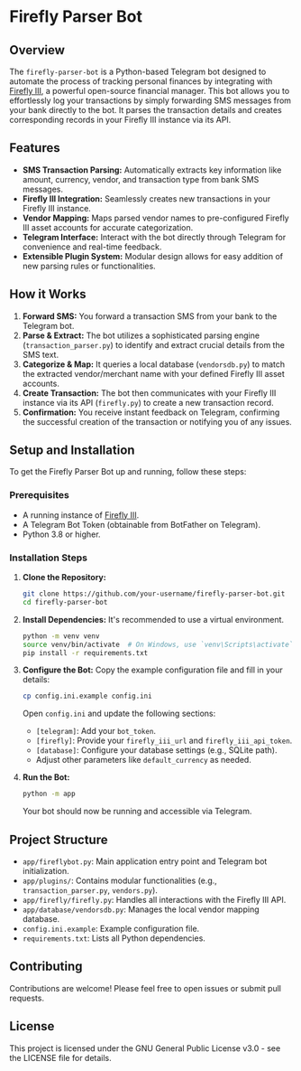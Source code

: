 # Firefly Parser Bot

## Overview

The `firefly-parser-bot` is a Python-based Telegram bot designed to automate the process of tracking personal finances by integrating with [Firefly III](https://www.firefly-iii.org/), a powerful open-source financial manager. This bot allows you to effortlessly log your transactions by simply forwarding SMS messages from your bank directly to the bot. It parses the transaction details and creates corresponding records in your Firefly III instance via its API.

## Features

*   **SMS Transaction Parsing:** Automatically extracts key information like amount, currency, vendor, and transaction type from bank SMS messages.
*   **Firefly III Integration:** Seamlessly creates new transactions in your Firefly III instance.
*   **Vendor Mapping:** Maps parsed vendor names to pre-configured Firefly III asset accounts for accurate categorization.
*   **Telegram Interface:** Interact with the bot directly through Telegram for convenience and real-time feedback.
*   **Extensible Plugin System:** Modular design allows for easy addition of new parsing rules or functionalities.

## How it Works

1.  **Forward SMS:** You forward a transaction SMS from your bank to the Telegram bot.
2.  **Parse & Extract:** The bot utilizes a sophisticated parsing engine (`transaction_parser.py`) to identify and extract crucial details from the SMS text.
3.  **Categorize & Map:** It queries a local database (`vendorsdb.py`) to match the extracted vendor/merchant name with your defined Firefly III asset accounts.
4.  **Create Transaction:** The bot then communicates with your Firefly III instance via its API (`firefly.py`) to create a new transaction record.
5.  **Confirmation:** You receive instant feedback on Telegram, confirming the successful creation of the transaction or notifying you of any issues.

## Setup and Installation

To get the Firefly Parser Bot up and running, follow these steps:

### Prerequisites

*   A running instance of [Firefly III](https://www.firefly-iii.org/).
*   A Telegram Bot Token (obtainable from BotFather on Telegram).
*   Python 3.8 or higher.

### Installation Steps

1.  **Clone the Repository:**
    ```bash
    git clone https://github.com/your-username/firefly-parser-bot.git
    cd firefly-parser-bot
    ```

2.  **Install Dependencies:**
    It's recommended to use a virtual environment.
    ```bash
    python -m venv venv
    source venv/bin/activate  # On Windows, use `venv\Scripts\activate`
    pip install -r requirements.txt
    ```

3.  **Configure the Bot:**
    Copy the example configuration file and fill in your details:
    ```bash
    cp config.ini.example config.ini
    ```
    Open `config.ini` and update the following sections:
    *   `[telegram]`: Add your `bot_token`.
    *   `[firefly]`: Provide your `firefly_iii_url` and `firefly_iii_api_token`.
    *   `[database]`: Configure your database settings (e.g., SQLite path).
    *   Adjust other parameters like `default_currency` as needed.

4.  **Run the Bot:**
    ```bash
    python -m app
    ```
    Your bot should now be running and accessible via Telegram.

## Project Structure

*   `app/fireflybot.py`: Main application entry point and Telegram bot initialization.
*   `app/plugins/`: Contains modular functionalities (e.g., `transaction_parser.py`, `vendors.py`).
*   `app/firefly/firefly.py`: Handles all interactions with the Firefly III API.
*   `app/database/vendorsdb.py`: Manages the local vendor mapping database.
*   `config.ini.example`: Example configuration file.
*   `requirements.txt`: Lists all Python dependencies.

## Contributing

Contributions are welcome! Please feel free to open issues or submit pull requests.

## License

This project is licensed under the GNU General Public License v3.0 - see the LICENSE file for details.

